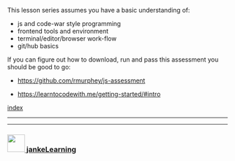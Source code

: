 This lesson series assumes you have a basic understanding of:
* js and code-war style programming
* frontend tools and environment
* terminal/editor/browser work-flow
* git/hub basics

If you can figure out how to download, run and pass this assessment you should be good to go:
* https://github.com/rmurphey/js-assessment


* https://learntocodewith.me/getting-started/#intro
     




[index](./readme.md)


---
---
### [<img src="https://github.com/jankeLearning/diagrams/blob/master/JL_clean.png" width="40" height="40" target="_blank" />  jankeLearning](https://github.com/jankeLearning)